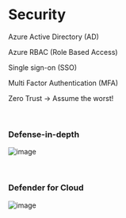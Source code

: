 # Security

Azure Active Directory (AD)

Azure RBAC (Role Based Access)

Single sign-on (SSO)

Multi Factor Authentication (MFA)

Zero Trust -> Assume the worst!

<br>

### Defense-in-depth

![image](https://github.com/Mirciulica15/UTCN_Summer_2023_Repo/assets/36898665/7a2d882b-8235-421e-99c7-c78a7c05128c)

<br>

### Defender for Cloud

![image](https://github.com/Mirciulica15/UTCN_Summer_2023_Repo/assets/36898665/cb88a0fb-e671-48a2-846f-82b81136d2aa)
